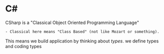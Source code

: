 # C#

CSharp is a "Classical Object Oriented Programming Language"

    - Classical here means "Class Based" (not like Mozart or something).

This means we build application by thinking about _types_. we define types and coding types
